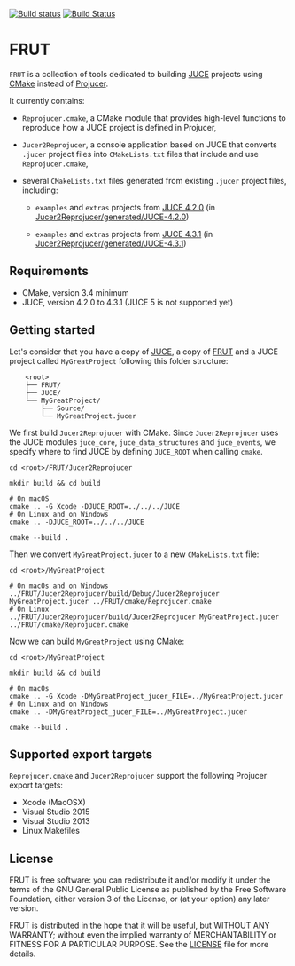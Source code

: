 [![Build status][appveyor-badge]][appveyor]
[![Build Status][travis-ci-badge]][travis-ci]


# FRUT

`FRUT` is a collection of tools dedicated to building [JUCE][juce] projects using
[CMake][cmake] instead of [Projucer][projucer].

It currently contains:

- `Reprojucer.cmake`, a CMake module that provides high-level functions to reproduce how a
JUCE project is defined in Projucer,

- `Jucer2Reprojucer`, a console application based on JUCE that converts `.jucer` project
files into `CMakeLists.txt` files that include and use `Reprojucer.cmake`,

- several `CMakeLists.txt` files generated from existing `.jucer` project files,
including:

  - `examples` and `extras` projects from [JUCE 4.2.0][github-juce-4.2.0] (in
[Jucer2Reprojucer/generated/JUCE-4.2.0](Jucer2Reprojucer/generated/JUCE-4.2.0))

  - `examples` and `extras` projects from [JUCE 4.3.1][github-juce-4.3.1] (in
[Jucer2Reprojucer/generated/JUCE-4.3.1](Jucer2Reprojucer/generated/JUCE-4.3.1))


## Requirements

- CMake, version 3.4 minimum
- JUCE, version 4.2.0 to 4.3.1 (JUCE 5 is not supported yet)


## Getting started

Let's consider that you have a copy of [JUCE][github-juce], a copy of [FRUT][github-frut]
and a JUCE project called `MyGreatProject` following this folder structure:

        <root>
        ├── FRUT/
        ├── JUCE/
        └── MyGreatProject/
            ├── Source/
            └── MyGreatProject.jucer

We first build `Jucer2Reprojucer` with CMake. Since `Jucer2Reprojucer` uses the JUCE
modules `juce_core`, `juce_data_structures` and `juce_events`, we specify where to find
JUCE by defining `JUCE_ROOT` when calling `cmake`.

    cd <root>/FRUT/Jucer2Reprojucer

    mkdir build && cd build

    # On macOS
    cmake .. -G Xcode -DJUCE_ROOT=../../../JUCE
    # On Linux and on Windows
    cmake .. -DJUCE_ROOT=../../../JUCE

    cmake --build .

Then we convert `MyGreatProject.jucer` to a new `CMakeLists.txt` file:

    cd <root>/MyGreatProject

    # On macOs and on Windows
    ../FRUT/Jucer2Reprojucer/build/Debug/Jucer2Reprojucer MyGreatProject.jucer ../FRUT/cmake/Reprojucer.cmake
    # On Linux
    ../FRUT/Jucer2Reprojucer/build/Jucer2Reprojucer MyGreatProject.jucer ../FRUT/cmake/Reprojucer.cmake

Now we can build `MyGreatProject` using CMake:

    cd <root>/MyGreatProject

    mkdir build && cd build

    # On macOs
    cmake .. -G Xcode -DMyGreatProject_jucer_FILE=../MyGreatProject.jucer
    # On Linux and on Windows
    cmake .. -DMyGreatProject_jucer_FILE=../MyGreatProject.jucer

    cmake --build .


## Supported export targets

`Reprojucer.cmake` and `Jucer2Reprojucer` support the following Projucer export targets:
- Xcode (MacOSX)
- Visual Studio 2015
- Visual Studio 2013
- Linux Makefiles


## License

FRUT is free software: you can redistribute it and/or modify it under the terms of
the GNU General Public License as published by the Free Software Foundation, either
version 3 of the License, or (at your option) any later version.

FRUT is distributed in the hope that it will be useful, but WITHOUT ANY WARRANTY;
without even the implied warranty of MERCHANTABILITY or FITNESS FOR A PARTICULAR PURPOSE.
See the [LICENSE](LICENSE) file for more details.


[appveyor-badge]: https://ci.appveyor.com/api/projects/status/github/McMartin/frut?branch=master&svg=true
[appveyor]: https://ci.appveyor.com/project/McMartin/frut
[cmake]: https://cmake.org/
[github-frut]: https://github.com/McMartin/FRUT
[github-juce-4.2.0]: https://github.com/WeAreROLI/JUCE/tree/4.2.0
[github-juce-4.3.1]: https://github.com/WeAreROLI/JUCE/tree/4.3.1
[github-juce]: https://github.com/WeAreROLI/JUCE
[juce]: https://juce.com/
[projucer]: https://www.juce.com/projucer
[travis-ci-badge]: https://travis-ci.org/McMartin/FRUT.svg?branch=master
[travis-ci]: https://travis-ci.org/McMartin/FRUT
